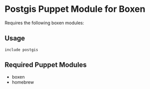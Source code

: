 # Postgis Puppet Module for Boxen

Requires the following boxen modules:

## Usage

```puppet
include postgis
```

## Required Puppet Modules

* boxen
* homebrew